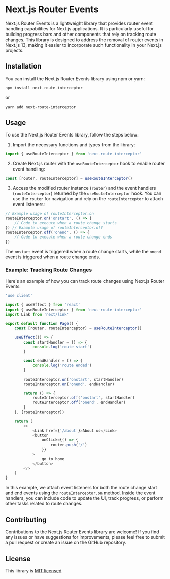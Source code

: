 # Next.js Router Events

Next.js Router Events is a lightweight library that provides router event handling capabilities for Next.js applications. It is particularly useful for building progress bars and other components that rely on tracking route changes. This library is designed to address the removal of router events in Next.js 13, making it easier to incorporate such functionality in your Next.js projects.

## Installation

You can install the Next.js Router Events library using npm or yarn:

```bash
npm install next-route-interceptor
```

or

```bash
yarn add next-route-interceptor
```

## Usage

To use the Next.js Router Events library, follow the steps below:

1. Import the necessary functions and types from the library:

```js
import { useRouteInterceptor } from 'next-route-interceptor'
```

2. Create Next.js router with the `useRouteInterceptor` hook to enable router event handling:

```js
const [router, routeInterceptor] = useRouteInterceptor()
```

3. Access the modified router instance (`router`) and the event handlers (`routeInterceptor`) returned by the `useRouteInterceptor` hook. You can use the `router` for navigation and rely on the `routeInterceptor` to attach event listeners:

```js
// Example usage of routeInterceptor.on
routeInterceptor.on('onstart', () => {
    // Code to execute when a route change starts
}) // Example usage of routeInterceptor.off
routeInterceptor.off('onend', () => {
    // Code to execute when a route change ends
})
```

The `onstart` event is triggered when a route change starts, while the `onend` event is triggered when a route change ends.

### Example: Tracking Route Changes

Here's an example of how you can track route changes using Next.js Router Events:

```js
'use client'

import { useEffect } from 'react'
import { useRouteInterceptor } from 'next-route-interceptor'
import Link from 'next/link'

export default function Page() {
    const [router, routeInterceptor] = useRouteInterceptor()

    useEffect(() => {
        const startHandler = () => {
            console.log('route start')
        }

        const endHandler = () => {
            console.log('route ended')
        }

        routeInterceptor.on('onstart', startHandler)
        routeInterceptor.on('onend', endHandler)

        return () => {
            routeInterceptor.off('onstart', startHandler)
            routeInterceptor.off('onend', endHandler)
        }
    }, [routeInterceptor])

    return (
        <>
            <Link href={'/about'}>About us</Link>
            <button
                onClick={() => {
                    router.push('/')
                }}
            >
                go to home
            </button>
        </>
    )
}
```

In this example, we attach event listeners for both the route change start and end events using the `routeInterceptor.on` method. Inside the event handlers, you can include code to update the UI, track progress, or perform other tasks related to route changes.

## Contributing

Contributions to the Next.js Router Events library are welcome! If you find any issues or have suggestions for improvements, please feel free to submit a pull request or create an issue on the GitHub repository.

## License

This library is [MIT licensed](https://github.com/thelonewolf123/next-route-interceptor/blob/main)
